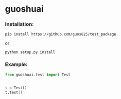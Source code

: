 guoshuai
==========

### Installation:

`pip install https://github.com/guos825/test_package`

or

`python setup.py install`

### Example:

```python
from guoshuai.test import Test


t = Test()
t.test()

```

